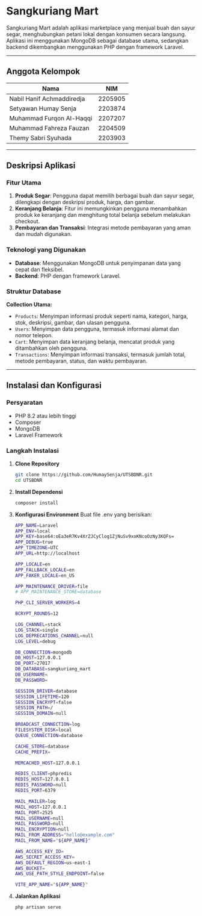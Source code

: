 # Sangkuriang Mart

Sangkuriang Mart adalah aplikasi marketplace yang menjual buah dan sayur segar, menghubungkan petani lokal dengan konsumen secara langsung. Aplikasi ini menggunakan MongoDB sebagai database utama, sedangkan backend dikembangkan menggunakan PHP dengan framework Laravel.

---

## Anggota Kelompok

| Nama                          | NIM    |
| ----------------------------- | ------ |
| Nabil Hanif Achmaddiredja     | 2205905 |
| Setyawan Humay Senja          | 2203874 |
| Muhammad Furqon Al-Haqqi      | 2207207 |
| Muhammad Fahreza Fauzan       | 2204509 |
| Themy Sabri Syuhada           | 2203903 |

---

## Deskripsi Aplikasi

### Fitur Utama

1. **Produk Segar**: Pengguna dapat memilih berbagai buah dan sayur segar, dilengkapi dengan deskripsi produk, harga, dan gambar.
2. **Keranjang Belanja**: Fitur ini memungkinkan pengguna menambahkan produk ke keranjang dan menghitung total belanja sebelum melakukan checkout.
3. **Pembayaran dan Transaksi**: Integrasi metode pembayaran yang aman dan mudah digunakan.

### Teknologi yang Digunakan

- **Database**: Menggunakan MongoDB untuk penyimpanan data yang cepat dan fleksibel. 
- **Backend**: PHP dengan framework Laravel. 

### Struktur Database

**Collection Utama:**
- `Products`: Menyimpan informasi produk seperti nama, kategori, harga, stok, deskripsi, gambar, dan ulasan pengguna.
- `Users`: Menyimpan data pengguna, termasuk informasi alamat dan nomor telepon.
- `Cart`: Menyimpan data keranjang belanja, mencatat produk yang ditambahkan oleh pengguna.
- `Transactions`: Menyimpan informasi transaksi, termasuk jumlah total, metode pembayaran, status, dan waktu pembayaran.

---

## Instalasi dan Konfigurasi

### Persyaratan

- PHP 8.2 atau lebih tinggi
- Composer
- MongoDB
- Laravel Framework

### Langkah Instalasi

1. **Clone Repository**
   ```bash
   git clone https://github.com/HumaySenja/UTSBDNR.git
   cd UTSBDNR
2. **Install Dependensi**
   ```bash
   composer install
3. **Konfigurasi Environment**
   Buat file .env yang berisikan: 
   ```bash
   APP_NAME=Laravel
   APP_ENV=local
   APP_KEY=base64:oEa3eR7Kv4XrZJCyClog1ZjNuSv9xoKNcoOzNy3KQFs=
   APP_DEBUG=true
   APP_TIMEZONE=UTC
   APP_URL=http://localhost

   APP_LOCALE=en
   APP_FALLBACK_LOCALE=en
   APP_FAKER_LOCALE=en_US

   APP_MAINTENANCE_DRIVER=file
   # APP_MAINTENANCE_STORE=database

   PHP_CLI_SERVER_WORKERS=4

   BCRYPT_ROUNDS=12

   LOG_CHANNEL=stack
   LOG_STACK=single
   LOG_DEPRECATIONS_CHANNEL=null
   LOG_LEVEL=debug

   DB_CONNECTION=mongodb
   DB_HOST=127.0.0.1
   DB_PORT=27017
   DB_DATABASE=sangkuriang_mart
   DB_USERNAME=
   DB_PASSWORD=

   SESSION_DRIVER=database
   SESSION_LIFETIME=120
   SESSION_ENCRYPT=false
   SESSION_PATH=/
   SESSION_DOMAIN=null

   BROADCAST_CONNECTION=log
   FILESYSTEM_DISK=local
   QUEUE_CONNECTION=database

   CACHE_STORE=database
   CACHE_PREFIX=

   MEMCACHED_HOST=127.0.0.1

   REDIS_CLIENT=phpredis
   REDIS_HOST=127.0.0.1
   REDIS_PASSWORD=null
   REDIS_PORT=6379

   MAIL_MAILER=log
   MAIL_HOST=127.0.0.1
   MAIL_PORT=2525
   MAIL_USERNAME=null
   MAIL_PASSWORD=null
   MAIL_ENCRYPTION=null
   MAIL_FROM_ADDRESS="hello@example.com"
   MAIL_FROM_NAME="${APP_NAME}"

   AWS_ACCESS_KEY_ID=
   AWS_SECRET_ACCESS_KEY=
   AWS_DEFAULT_REGION=us-east-1
   AWS_BUCKET=
   AWS_USE_PATH_STYLE_ENDPOINT=false

   VITE_APP_NAME="${APP_NAME}"
4. **Jalankan Aplikasi**
   ```bash
   php artisan serve